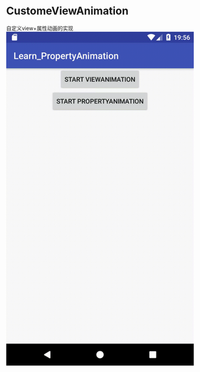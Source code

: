 # CustomeViewAnimation

自定义view+属性动画的实现
![](https://github.com/MichealShenS/CustomeViewAnimation/blob/master/11024422-8bcd418b23679acb.gif)
